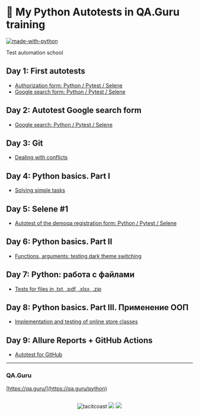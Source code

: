# 🐼 My Python Autotests in QA.Guru training

[![made-with-python](https://img.shields.io/badge/Made%20with-Python-1f425f.svg)](https://www.python.org/)

Test automation school

## Day 1: First autotests
- [Authorization form: Python / Pytest / Selene](https://github.com/tacitcoast/QA.Guru/tree/main/Authorization_form_trial_session)
- [Google search form: Python / Pytest / Selene](https://github.com/tacitcoast/QA.Guru/tree/main/Google_search_form_trial_session)

## Day 2: Autotest Google search form
- [Google search: Python / Pytest / Selene](https://github.com/tacitcoast/QA-Guru/tree/main/Autotest-Google-search_day_1)

## Day 3: Git
- [Dealing with conflicts](https://github.com/tacitcoast/qa_guru_python_git_hm)

## Day 4: Python basics. Part I
- [Solving simple tasks](https://github.com/tacitcoast/QA-Guru/tree/main/Python_part_1)

## Day 5: Selene #1
- [Autotest of the demoqa registration form: Python / Pytest / Selene](https://github.com/tacitcoast/QA-Guru/tree/main/Autotest_registrations_demoqa)

## Day 6: Python basics. Part II
- [Functions, arguments: testing dark theme switching](https://github.com/tacitcoast/QA-Guru/tree/main/Python_part_2)

## Day 7: Python: работа с файлами
- [Tests for files in .txt, .pdf, .xlsx, .zip](https://github.com/tacitcoast/QA-Guru/tree/main/Python_part_3_files)

## Day 8: Python basics. Part III. Применение ООП
- [Implementation and testing of online store classes](https://github.com/tacitcoast/QA-Guru/tree/main/Python_part_3)

## Day 9: Allure Reports + GitHub Actions
- [Autotest for GitHub](https://github.com/tacitcoast/qaguru_python_hm_9)

---
### QA.Guru
[https://qa.guru/](https://qa.guru/python)

##
<p align="center">
  <img src="https://komarev.com/ghpvc/?username=tacitcoast" alt="tacitcoast" />
    <a href="https://github.com/tacitcoast/"><img src="https://img.shields.io/github/followers/tacitcoast?style=flat-square?color=%234CC61E&label=GitHub%20Followers%20"/></a>
  <a href="https://github.com/tacitcoast/"><img src="https://img.shields.io/github/last-commit/tacitcoast/tacitcoast?style=flat-square?color=red&label=Last%20Updated%20"/></a>
</p>
